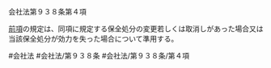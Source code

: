 会社法第９３８条第４項

[前項](会社法＿＿＿＿第９３８条第３項)の規定は、同項に規定する保全処分の変更若しくは取消しがあった場合又は当該保全処分が効力を失った場合について準用する。

#会社法
#会社法/第９３８条
#会社法/第９３８条/第４項
